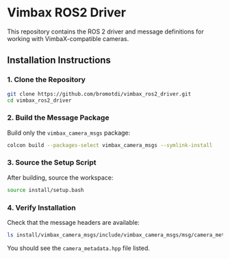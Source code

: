 
# Vimbax ROS2 Driver

This repository contains the ROS 2 driver and message definitions for working with VimbaX-compatible cameras.

## Installation Instructions

### 1. Clone the Repository

```bash
git clone https://github.com/bromotdi/vimbax_ros2_driver.git
cd vimbax_ros2_driver
```

### 2. Build the Message Package

Build only the `vimbax_camera_msgs` package:

```bash
colcon build --packages-select vimbax_camera_msgs --symlink-install
```

### 3. Source the Setup Script

After building, source the workspace:

```bash
source install/setup.bash
```

### 4. Verify Installation

Check that the message headers are available:

```bash
ls install/vimbax_camera_msgs/include/vimbax_camera_msgs/msg/camera_metadata.hpp
```

You should see the `camera_metadata.hpp` file listed.
